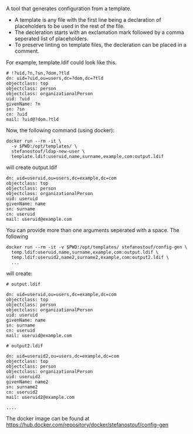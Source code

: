 A tool that generates configuration from a template.

* A template is any file with the first line being a declaration of placeholders to be used in the rest of the file.
* The decleration starts with an exclamation mark followed by a comma seperated list of placeholders.
* To preserve linting on template files, the decleration can be placed in a comment.

For example, template.ldif could look like this.
```ldif
# !?uid,?n,?sn,?dom,?tld
dn: uid=?uid,ou=users,dc=?dom,dc=?tld
objectclass: top
objectclass: person
objectclass: organizationalPerson
uid: ?uid
givenName: ?n
sn: ?sn
cn: ?uid
mail: ?uid@?dom.?tld
```

Now, the following command (using docker):
```ldif
docker run --rm -it \
  -v $PWD:/opt/templates/ \
  stefanostouf/ldap-new-user \
  template.ldif:useruid,name,surname,example,com:output.ldif
```

will create output.ldif
```ldif
dn: uid=useruid,ou=users,dc=example,dc=com
objectclass: top
objectclass: person
objectclass: organizationalPerson
uid: useruid
givenName: name
sn: surname
cn: useruid
mail: useruid@example.com
```

You can provide more than one arguments seperated with a space. The following
```ldif
docker run --rm -it -v $PWD:/opt/templates/ stefanostouf/config-gen \
  temp.ldif:useruid,name,surname,example,com:output.ldif \
  temp.ldif:useruid2,name2,surname2,example,com:output2.ldif \
  ...
```

will create:

```ldif
# output.ldif

dn: uid=useruid,ou=users,dc=example,dc=com
objectclass: top
objectclass: person
objectclass: organizationalPerson
uid: useruid
givenName: name
sn: surname
cn: useruid
mail: useruid@example.com

# output2.ldif

dn: uid=useruid2,ou=users,dc=example,dc=com
objectclass: top
objectclass: person
objectclass: organizationalPerson
uid: useruid2
givenName: name2
sn: surname2
cn: useruid2
mail: useruid2@example.com

....

```

The docker image can be found at https://hub.docker.com/repository/docker/stefanostouf/config-gen
